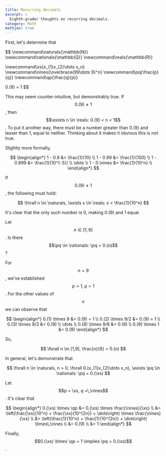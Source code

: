 ```yaml
---
title: Recurring decimals
excerpt: >
  Eighth-grader thoughts on recurring decimals.
category: Math
mathjax: true
---
```

First, let's determine that

$$
\newcommand\naturals{\mathbb{N}}
\newcommand\rationals{\mathbb{Q}}
\newcommand\reals{\mathbb{R}}

\newcommand\xs{x_{1}x_{2}\dots x_n}
\newcommand\nines{\overbrace{99\dots 9}^n}
\newcommand\pq{\frac{p}{q}}
\newcommand\qp{\frac{q}{p}}

0.(9) = 1
$$

This may seem counter-intuitive, but demonstrably true.
If $$0.(9) \neq 1$$, then $$\exists n \in \reals: 0.(9) < n < 1$$.
To put it another way, there must be a number greater than 0.(9) and lesser
than 1, equal to neither.
Thinking about it makes it obvious this is not true.

Slightly more formally,

$$
\begin{align*}
1 - 0.9 &= \frac{1}{10} \\
1 - 0.99 &= \frac{1}{100} \\
1 - 0.999 &= \frac{1}{10^{-3}} \\
\dots \\
1 - 0.\nines &= \frac{1}{10^n} \\
\end{align*}
$$

If $$0.(9) \neq 1$$, the following must hold:

$$
\forall n \in \naturals, \exists x \in \reals: x < \frac{1}{10^n}
$$

It's clear that the only such number is 0, making 0.(9) and 1 equal.

Let $$n \in [1,9]$$.
Is there $$\pq \in \rationals: \pq = 0.(n)$$?

For $$n = 9$$, we've established $$p = 1, q = 1$$.
For the other values of $$n$$ we can observe that

$$
\begin{align*}
0.(1) \times 9 &= 0.(9) = 1 \\
0.(2) \times 9/2 &= 0.(9) = 1 \\
0.(3) \times 9/3 &= 0.(9) \\
\dots \\
0.(8) \times 9/8 &= 0.(9) \\
0.(9) \times 1 &= 0.(9)
\end{align*}
$$

So,

$$
\forall n \in [1,9], \frac{n}{9} = 0.(n)
$$

In general, let's demonstrate that

$$
\forall n \in \naturals, n > 0, \forall 0.(x_{1}x_{2}\dots x_n), \exists \pq \in \rationals: \pq = 0.(\xs)
$$

Let $$p = \xs, q =\,\nines$$.
It's clear that

$$
\begin{align*}
0.(\xs) \times \qp &= 0.(\xs) \times \frac{\nines}{\xs} \\
&= \left(\frac{\xs}{10^n} + \frac{\xs}{10^{2n}} + \dots\right) \times \frac{\nines}{\xs} \\
&= \left(\frac{1}{10^n} + \frac{1}{10^{2n}} + \dots\right) \times\,\nines \\
&= 0.(9) \\
&= 1
\end{align*}
$$

Finally, $$0.(\xs) \times \qp = 1 \implies \pq = 0.(\xs)$$.
